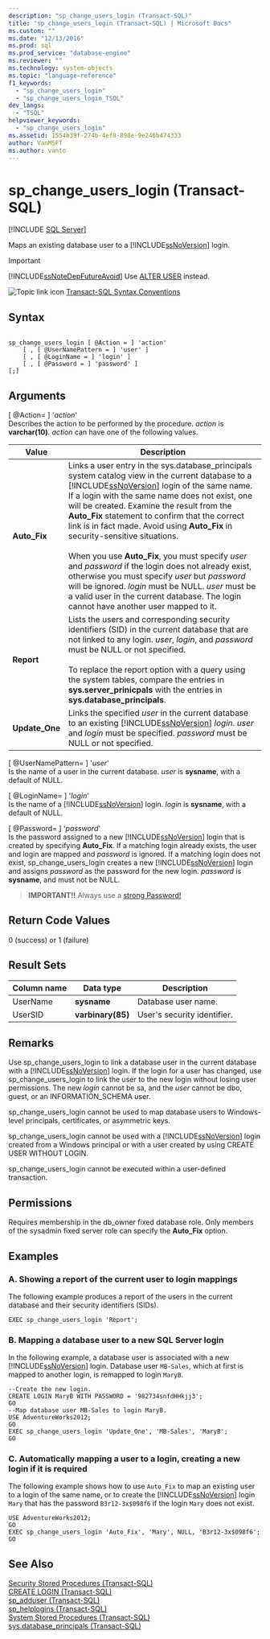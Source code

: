 ```yaml
---
description: "sp_change_users_login (Transact-SQL)"
title: "sp_change_users_login (Transact-SQL) | Microsoft Docs"
ms.custom: ""
ms.date: "12/13/2016"
ms.prod: sql
ms.prod_service: "database-engine"
ms.reviewer: ""
ms.technology: system-objects
ms.topic: "language-reference"
f1_keywords: 
  - "sp_change_users_login"
  - "sp_change_users_login_TSQL"
dev_langs: 
  - "TSQL"
helpviewer_keywords: 
  - "sp_change_users_login"
ms.assetid: 1554b39f-274b-4ef8-898e-9e246b474333
author: VanMSFT
ms.author: vanto
---
```

# sp_change_users_login (Transact-SQL)
[!INCLUDE [SQL Server](../../includes/applies-to-version/sqlserver.md)]

  Maps an existing database user to a [!INCLUDE[ssNoVersion](../../includes/ssnoversion-md.md)] login. 
  
 > [!IMPORTANT]
 > [!INCLUDE[ssNoteDepFutureAvoid](../../includes/ssnotedepfutureavoid-md.md)] Use [ALTER USER](../../t-sql/statements/alter-user-transact-sql.md) instead.  
  
  
 ![Topic link icon](../../database-engine/configure-windows/media/topic-link.gif "Topic link icon") [Transact-SQL Syntax Conventions](../../t-sql/language-elements/transact-sql-syntax-conventions-transact-sql.md)  
  
## Syntax  
  
```  
  
sp_change_users_login [ @Action = ] 'action'   
    [ , [ @UserNamePattern = ] 'user' ]   
    [ , [ @LoginName = ] 'login' ]   
    [ , [ @Password = ] 'password' ]  
[;]  
```  
  
## Arguments  
 [ @Action= ] '*action*'  
 Describes the action to be performed by the procedure. *action* is **varchar(10)**. *action* can have one of the following values.  
  
|Value|Description|  
|-----------|-----------------|  
|**Auto_Fix**|Links a user entry in the sys.database_principals system catalog view in the current database to a [!INCLUDE[ssNoVersion](../../includes/ssnoversion-md.md)] login of the same name. If a login with the same name does not exist, one will be created. Examine the result from the **Auto_Fix** statement to confirm that the correct link is in fact made. Avoid using **Auto_Fix** in security-sensitive situations.<br /><br /> When you use **Auto_Fix**, you must specify *user* and *password* if the login does not already exist, otherwise you must specify *user* but *password* will be ignored. *login* must be NULL. *user* must be a valid user in the current database. The login cannot have another user mapped to it.|  
|**Report**|Lists the users and corresponding security identifiers (SID) in the current database that are not linked to any login. *user*, *login*, and *password* must be NULL or not specified.<br /><br /> To replace the report option with a query using the system tables, compare the entries in **sys.server_prinicpals** with the entries in **sys.database_principals**.|  
|**Update_One**|Links the specified *user* in the current database to an existing [!INCLUDE[ssNoVersion](../../includes/ssnoversion-md.md)] *login*. *user* and *login* must be specified. *password* must be NULL or not specified.|  
  
 [ @UserNamePattern= ] '*user*'  
 Is the name of a user in the current database. *user* is **sysname**, with a default of NULL.  
  
 [ @LoginName= ] '*login*'  
 Is the name of a [!INCLUDE[ssNoVersion](../../includes/ssnoversion-md.md)] login. *login* is **sysname**, with a default of NULL.  
  
 [ @Password= ] '*password*'  
 Is the password assigned to a new [!INCLUDE[ssNoVersion](../../includes/ssnoversion-md.md)] login that is created by specifying **Auto_Fix**. If a matching login already exists, the user and login are mapped and *password* is ignored. If a matching login does not exist, sp_change_users_login creates a new [!INCLUDE[ssNoVersion](../../includes/ssnoversion-md.md)] login and assigns *password* as the password for the new login. *password* is **sysname**, and must not be NULL.  
  
> **IMPORTANT!!** Always use a [strong Password!](../../relational-databases/security/strong-passwords.md)
  
## Return Code Values  
 0 (success) or 1 (failure)  
  
## Result Sets  
  
|Column name|Data type|Description|  
|-----------------|---------------|-----------------|  
|UserName|**sysname**|Database user name.|  
|UserSID|**varbinary(85)**|User's security identifier.|  
  
## Remarks  
 Use sp_change_users_login to link a database user in the current database with a [!INCLUDE[ssNoVersion](../../includes/ssnoversion-md.md)] login. If the login for a user has changed, use sp_change_users_login to link the user to the new login without losing user permissions. The new *login* cannot be sa, and the *user* cannot be dbo, guest, or an INFORMATION_SCHEMA user.  
  
 sp_change_users_login cannot be used to map database users to Windows-level principals, certificates, or asymmetric keys.  
  
 sp_change_users_login cannot be used with a [!INCLUDE[ssNoVersion](../../includes/ssnoversion-md.md)] login created from a Windows principal or with a user created by using CREATE USER WITHOUT LOGIN.  
  
 sp_change_users_login cannot be executed within a user-defined transaction.  
  
## Permissions  
 Requires membership in the db_owner fixed database role. Only members of the sysadmin fixed server role can specify the **Auto_Fix** option.  
  
## Examples  
  
### A. Showing a report of the current user to login mappings  
 The following example produces a report of the users in the current database and their security identifiers (SIDs).  
  
```  
EXEC sp_change_users_login 'Report';  
```  
  
### B. Mapping a database user to a new SQL Server login  
 In the following example, a database user is associated with a new [!INCLUDE[ssNoVersion](../../includes/ssnoversion-md.md)] login. Database user `MB-Sales`, which at first is mapped to another login, is remapped to login `MaryB`.  
  
```  
--Create the new login.  
CREATE LOGIN MaryB WITH PASSWORD = '982734snfdHHkjj3';  
GO  
--Map database user MB-Sales to login MaryB.  
USE AdventureWorks2012;  
GO  
EXEC sp_change_users_login 'Update_One', 'MB-Sales', 'MaryB';  
GO  
```  
  
### C. Automatically mapping a user to a login, creating a new login if it is required  
 The following example shows how to use `Auto_Fix` to map an existing user to a login of the same name, or to create the [!INCLUDE[ssNoVersion](../../includes/ssnoversion-md.md)] login `Mary` that has the password `B3r12-3x$098f6` if the login `Mary` does not exist.  
  
```  
USE AdventureWorks2012;  
GO  
EXEC sp_change_users_login 'Auto_Fix', 'Mary', NULL, 'B3r12-3x$098f6';  
GO  
```  
  
## See Also  
 [Security Stored Procedures &#40;Transact-SQL&#41;](../../relational-databases/system-stored-procedures/security-stored-procedures-transact-sql.md)   
 [CREATE LOGIN &#40;Transact-SQL&#41;](../../t-sql/statements/create-login-transact-sql.md)   
 [sp_adduser &#40;Transact-SQL&#41;](../../relational-databases/system-stored-procedures/sp-adduser-transact-sql.md)   
 [sp_helplogins &#40;Transact-SQL&#41;](../../relational-databases/system-stored-procedures/sp-helplogins-transact-sql.md)   
 [System Stored Procedures &#40;Transact-SQL&#41;](../../relational-databases/system-stored-procedures/system-stored-procedures-transact-sql.md)   
 [sys.database_principals &#40;Transact-SQL&#41;](../../relational-databases/system-catalog-views/sys-database-principals-transact-sql.md)  
  
  
